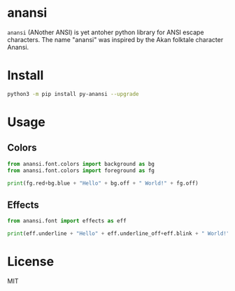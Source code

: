 # anansi
`anansi` (ANother ANSI) is yet antoher python library for ANSI escape characters. The name "anansi" was inspired by the Akan folktale character Anansi.

# Install
```bash
python3 -m pip install py-anansi --upgrade
```

# Usage

## Colors
```python
from anansi.font.colors import background as bg
from anansi.font.colors import foreground as fg

print(fg.red+bg.blue + "Hello" + bg.off + " World!" + fg.off)
```

## Effects
```python
from anansi.font import effects as eff

print(eff.underline + "Hello" + eff.underline_off+eff.blink + " World!" + eff.blink_off)
```

# License
MIT
